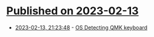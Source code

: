 # [Published on 2023-02-13](index.md)

* [2023-02-13, 21:23:48](https://lobste.rs/s/la1bg0/os_detecting_qmk_keyboard) - [OS Detecting QMK keyboard](https://wbk.one/article/8524b5de/os-detecting-qmk-keyboard)
